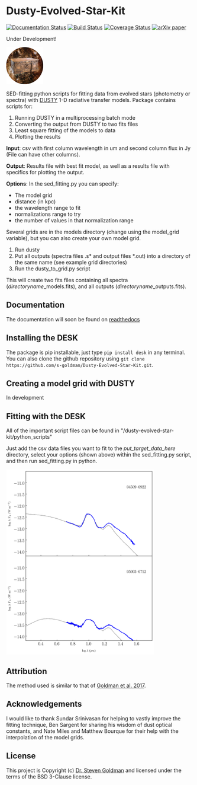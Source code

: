 
Dusty-Evolved-Star-Kit
======================
[![Documentation Status](https://readthedocs.org/projects/dusty-evolved-star-kit/badge/?version=latest)](https://dusty-evolved-star-kit.readthedocs.io/en/latest/?badge=latest)
[![Build Status](https://travis-ci.org/s-goldman/Dusty-Evolved-Star-Kit.svg?branch=master)](https://travis-ci.org/s-goldman/Dusty-Evolved-Star-Kit)
[![Coverage Status](https://coveralls.io/repos/github/s-goldman/Dusty-Evolved-Star-Kit/badge.svg?branch=master)](https://coveralls.io/github/s-goldman/Dusty-Evolved-Star-Kit?branch=master)
[![arXiv paper](https://img.shields.io/badge/arXiv-1610.05761-orange.svg?style=flat)](https://arxiv.org/abs/1610.05761)

Under Development!

<img src="docs/the_desk.png"  width="100" height="100">

SED-fitting python scripts for fitting data from evolved stars (photometry or spectra) with [DUSTY](https://github.com/ivezic/dusty) 1-D radiative transfer models. Package contains scripts for:
1. Running DUSTY in a multiprocessing batch mode
2. Converting the output from DUSTY to two fits files
3. Least square fitting of the models to data
4. Plotting the results

**Input**: csv with first column wavelength in um and second column flux in Jy (File can have other columns).

**Output**: Results file with best fit model, as well as a results file with specifics for plotting the output. 

**Options**: In the sed_fitting.py you can specify:
 * The model grid
 * distance (in kpc)
 * the wavelength range to fit
 * normalizations range to try
 * the number of values in that normalization range

Several grids are in the models directory (change using the model_grid variable), but you can also create your own model grid.

1. Run dusty
2. Put all outputs (spectra files .s* and output files *.out) into a directory of the same name (see example grid directories)
3. Run the dusty_to_grid.py script

This will create two fits files containing all spectra (*directoryname*_models.fits), and all outputs (*directoryname*_outputs.fits).

Documentation
-------------

The documentation will soon be found on [readthedocs](http://dusty-evolved-star-kit.readthedocs.io/en/latest/)


Installing the DESK
-------------------

The package is pip installable, just type `pip install desk` in any terminal. You can also clone the github repository using `git clone https://github.com/s-goldman/Dusty-Evolved-Star-Kit.git`. 


Creating a model grid with DUSTY
--------------------------------
In development


Fitting with the DESK
----------------------

All of the important script files can be found in "/dusty-evolved-star-kit/python_scripts"

Just add the csv data files you want to fit to the *put_target_data_here* directory, select your options (shown above) within the sed_fitting.py script, and then run sed_fitting.py in python.

<img src="desk/output_seds.png"  width="400" height="500">

Attribution
-----------

The method used is similar to that of [Goldman et al. 2017](http://adsabs.harvard.edu/abs/2016arXiv161005761G).

Acknowledgements
----------------

I would like to thank Sundar Srinivasan for helping to vastly improve the fitting technique, Ben Sargent for sharing his wisdom of dust optical constants, and Nate Miles and Matthew Bourque for their help with the interpolation of the model grids. 

License
-------

This project is Copyright (c) [Dr. Steven Goldman](http://www.stsci.edu/~sgoldman/) and licensed under
the terms of the BSD 3-Clause license.
